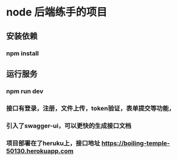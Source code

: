 # node 后端练手的项目
##  安装依赖
### npm install
## 运行服务
### npm run dev
### 接口有登录，注册，文件上传，token验证，表单提交等功能，
### 引入了swagger-ui，可以更快的生成接口文档
### 项目部署在了heruku上，接口地址 https://boiling-temple-50130.herokuapp.com
